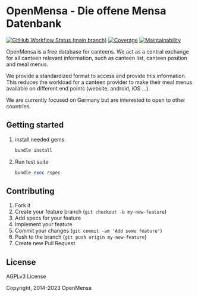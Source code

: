 # OpenMensa - Die offene Mensa Datenbank

[![GitHub Workflow Status (main branch)](https://img.shields.io/github/actions/workflow/status/openmensa/openmensa/test.yml?branch=main&logo=github)](https://github.com/openmensa/openmensa/actions?query=branch%3Amain+workflow%3A%22CI%22)
[![Coverage](https://codecov.io/gh/openmensa/openmensa/branch/master/graph/badge.svg)](https://codecov.io/gh/openmensa/openmensa)
[![Maintainability](https://api.codeclimate.com/v1/badges/270f7e58f7eaa3e9429f/maintainability)](https://codeclimate.com/github/openmensa/openmensa/maintainability)

OpenMensa is a free database for canteens. We act as a central exchange for all canteen relevant information, such as canteen list, canteen position and meal menus.

We provide a standardized format to access and provide this information. This reduces the workload for a canteen provider to make their meal menus available on different end points (website, android, iOS ...).

We are currently focused on Germany but are interested to open to other countries.

## Getting started

1. install needed gems

    ```ruby
    bundle install
    ```

2. Run test suite

    ```ruby
    bundle exec rspec
    ```

## Contributing

1. Fork it
2. Create your feature branch (`git checkout -b my-new-feature`)
3. Add specs for your feature
4. Implement your feature
5. Commit your changes (`git commit -am 'Add some feature'`)
6. Push to the branch (`git push origin my-new-feature`)
7. Create new Pull Request

## License

AGPLv3 License

Copyright, 2014-2023 OpenMensa
